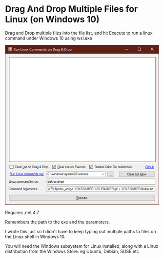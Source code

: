 # Drag And Drop Multiple Files for Linux (on Windows 10)
Drag and Drop multiple files into the file list, and hit Execute to run a linux command under Windows 10 using wsl.exe

![Program interface](Screenshot.png)

Requires .net 4.7

Remembers the path to the exe and the parameters.

I wrote this just so I didn't have to keep typing out multiple paths to files on the Linux shell in Windows 10.

You will need the Windows subsystem for Linux installed, along with a Linux distribution from the Windows Store. eg Ubuntu, Debian, SUSE etc
